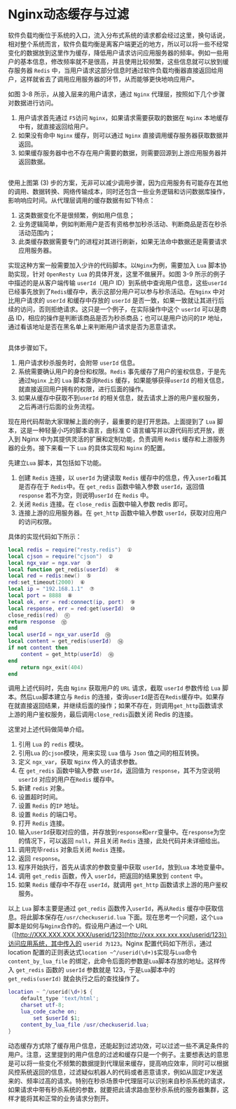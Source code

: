 # Nginx动态缓存与过滤

软件负载均衡位于系统的入口，流入分布式系统的请求都会经过这里，换句话说，相对整个系统而言，软件负载均衡是离客户端更近的地方，所以可以将一些不经常变化的数据放到这里作为缓存，降低用户请求访问应用服务器的频率。例如一些用户的基本信息，修改频率就不是很高，并且使用比较频繁，这些信息就可以放到缓存服务器 `Redis` 中，当用户请求这部分信息时通过软件负载均衡器直接返回给用户，这样就省去了调用应用服务器的环节，从而能够更快地响应用户。

如图 3-8 所示，从接入层来的用户请求，通过 `Nginx` 代理层，按照如下几个步骤对数据进行访问。

1. 用户请求首先通过 `F5`访问 `Nginx`，如果请求需要获取的数据在 `Nginx` 本地缓存中有，就直接返回给用户。
2. 如果没有命中 `Nginx` 缓存，则可以通过 `Nginx` 直接调用缓存服务器获取数据并返回。
3. 如果缓存服务器中也不存在用户需要的数据，则需要回源到上游应用服务器并返回数据。

<figure><img src="https://files.gitbook.com/v0/b/gitbook-x-prod.appspot.com/o/spaces%2FddwIPrCChH9wzK5lX95z%2Fuploads%2FhwBHH5jB54QgxLW7iZ1C%2Fimage.png?alt=media&#x26;token=c3e7e6ad-9c94-49f9-94a5-b055bac63037" alt=""><figcaption></figcaption></figure>

使用上图第 (3) 步的方案，无非可以减少调用步骤，因为应用服务有可能存在其他的调用、数据转换、网络传输成本，同时还包含一些业务逻辑和访问数据库操作，影响响应时间。从代理层调用的缓存数据有如下特点：

1. 这类数据变化不是很频繁，例如用户信息；
2. 业务逻辑简单，例如判断用户是否有资格参加秒杀活动、判断商品是否在秒杀活动范围内；
3. 此类缓存数据需要专门的进程对其进行刷新，如果无法命中数据还是需要请求应用服务器。

实现这种方案一般需要加入少许的代码脚本。以`Nginx`为例，需要加入 `Lua` 脚本协助实现，针对 `OpenResty Lua` 的具体开发，这里不做展开。如图 3-9 所示的例子中描述的是从客户端传输 `userId`（用户 ID）到系统中查询用户信息，这些`userId` 已经事先放到了`Redis`缓存中，表示这部分用户可以参与秒杀活动。在`Nginx` 中对比用户请求的 `userId` 和缓存中存放的 `userId` 是否一致，如果一致就让其进行后续的访问，否则拒绝请求。这只是一个例子，在实际操作中这个 `userId` 可以是商品 ID，相应的操作是判断该商品是否为秒杀商品；也可以是用户访问的`IP` 地址，通过看该地址是否在黑名单上来判断用户请求是否为恶意请求。

<figure><img src="https://files.gitbook.com/v0/b/gitbook-x-prod.appspot.com/o/spaces%2FddwIPrCChH9wzK5lX95z%2Fuploads%2FtpKneDQULveZnrWJV9C1%2Fimage.png?alt=media&#x26;token=eb5a2eff-45f1-4c87-9464-2bea7d819f0f" alt=""><figcaption></figcaption></figure>

具体步骤如下。

1. 用户请求秒杀服务时，会附带 `userId` 信息。
2. 系统需要确认用户的身份和权限。`Redis` 事先缓存了用户的鉴权信息，于是先通过`Nginx` 上的 `Lua` 脚本查询`Redis` 缓存，如果能够获得`userId` 的相关信息，就直接返回用户拥有的权限，进行后面的操作。
3. 如果从缓存中获取不到`userId` 的相关信息，就去请求上游的用户鉴权服务，之后再进行后面的业务流程。

现在用代码帮助大家理解上面的例子，最重要的是打开思路。上面提到了 `Lua` 脚本，这是一种轻量小巧的脚本语言，由标准 C 语言编写并以源代码形式开放，嵌入到 Nginx 中为其提供灵活的扩展和定制功能，负责调用 `Redis` 缓存和上游服务器的业务。接下来看一下 `Lua` 的具体实现和 `Nginx` 的配置。

先建立`Lua` 脚本，其包括如下功能。

1. 创建 `Redis` 连接，以 `userId` 为键读取 `Redis` 缓存中的信息，传入`userId`看其是否存在于 `Redis`中。在 `get_redis` 函数中输入参数 `userId`，返回值 `response` 若不为空，则说明`userId` 在 `Redis` 中。
2. 关闭 `Redis` 连接。在 `close_redis` 函数中输入参数 redis 即可。
3. 连接上游的应用服务器。在 `get_http` 函数中输入参数 `userId`，获取对应用户的访问权限。

具体的实现代码如下所示：

```lua
local redis = require("resty.redis")  ①
local cjson = require("cjson")  ②
local ngx_var = ngx.var  ③
local function get_redis(userId)  ④
local red = redis:new()  ⑤
red:set_timeout(2000)  ⑥
local ip = "192.168.1.1"  ⑦
local port = 8888  ⑧
local ok, err = red:connect(ip, port)  ⑨
local response, err = red:get(userId)  ⑩
close_redis(red)  ⑪
return response  ⑫
end
local userId = ngx_var.userId  ⑬
local content = get_redis(userId)  ⑭
if not content then
    content = get_http(userId)  ⑮
end
    return ngx_exit(404)
end
```

调用上述代码时，先由 `Nginx` 获取用户的 `URL` 请求，截取 `userId` 参数传给 `Lua` 脚本。然后`Lua`脚本建立与 `Redis` 的连接，查询`userId`是否在`Redis`缓存中。如果存在就直接返回结果，并继续后面的操作；如果不存在，则调用`get_http`函数请求上游的用户鉴权服务，最后调用`close_redis`函数关闭 Redis 的连接。

这里对上述代码做简单介绍。

1. 引用 `Lua` 的 `redis` 模块。
2. 引用`Lua` 的`cjson`模块，用来实现 `Lua` 值与 `Json` 值之间的相互转换。
3. 定义 `ngx_var`，获取 `Nginx` 传入的请求参数。
4. 在 `get_redis` 函数中输入参数 `userId`，返回值为 `response`，其不为空说明`userId` 对应的用户在`Redis` 缓存中。
5. 新建 `redis` 对象。
6. 设置超时时间。
7. 设置 `Redis` 的`IP` 地址。
8. 设置 `Redis` 的端口号。
9. 打开 `Redis` 连接。
10. 输入`userId`获取对应的值，并存放到`response`和`err`变量中。在`response`为空的情况下，可以返回 `null`，并且关闭 `Redis` 连接，此处代码并未详细给出。
11. 调用完毕`redis` 对象后关闭 `Redis` 连接。
12. 返回 `response`。
13. 程序开始执行，首先从请求的参数变量中获取 `userId`，放到`Lua` 本地变量中。
14. 调用 `get_redis` 函数，传入 `userId`，把返回的结果放到 `content` 中。
15. 如果 `Redis` 缓存中不存在 `userId`，就调用 `get_http` 函数请求上游的用户鉴权服务。

以上 `Lua` 脚本主要是通过 `get_redis` 函数传入`userId`，再从`Redis` 缓存中获取信息。将此脚本保存在`/usr/checkuserid.lua` 下面。现在思考一个问题，这个`Lua`脚本是如何与`Nginx`合作的。假设用户通过一个 URL（[http://XXX.XXX.XXX.XXX/userid/123](http://xxx.xxx.xxx.xxx/userid/123)）访问应用系统，其中传入的 `userid 为123`。Nginx 配置代码如下所示，通过 location 配置的正则表达式`location ~^/userid(\d+)$`实现与`Lua`命令 `content_by_lua_file` 的绑定，此命令后面的参数是`Lua`脚本存放的地址。这样传入 `get_redis` 函数的 `userId` 参数就是 123，于是`Lua`脚本中的 `get_redis(userId)` 就会执行之后的查找操作了。

```lua
location ~ ^/userid(\d+)$ {
    default_type 'text/html';
    charset utf-8;
    lua_code_cache on;
        set $userId $1;
    content_by_lua_file /usr/checkuserid.lua;
}
```

动态缓存方式除了缓存用户信息，还能起到过滤功效，可以过滤一些不满足条件的用户。注意，这里提到的用户信息的过滤和缓存只是一个例子。主要想表达的意思是可以将一些变化不频繁的数据提到代理层来缓存，提高响应效率，同时可以根据风控系统返回的信息，过滤疑似机器人的代码或者恶意请求，例如从固定`IP`发送来的、频率过高的请求。特别在秒杀场景中代理层可以识别来自秒杀系统的请求，如果请求中带有秒杀系统的参数，就要把此请求路由至秒杀系统的服务器集群，这样才能将其和正常的业务请求分割开。
